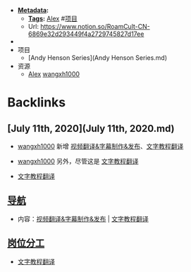 - **[Metadata](Metadata.md):**
    - **[Tags](Tags.md):** [Alex](Alex.md) #[项目](项目.md)
    - Url: https://www.notion.so/RoamCult-CN-6869e32d293449f4a2729745827d17ee
- 
- 项目
    - [Andy Henson Series](Andy Henson Series.md)
- 资源
    - [Alex](Alex.md) [wangxh1000](wangxh1000.md)

# Backlinks
## [July 11th, 2020](July 11th, 2020.md)
- [wangxh1000](wangxh1000.md) 新增 [视频翻译&字幕制作&发布](视频翻译&字幕制作&发布.md)、[文字教程翻译](文字教程翻译.md)

- [wangxh1000](wangxh1000.md) 另外，尽管这是 [文字教程翻译](文字教程翻译.md)

- [文字教程翻译](文字教程翻译.md)

## [导航](导航.md)
- 内容：[视频翻译&字幕制作&发布](视频翻译&字幕制作&发布.md) | [文字教程翻译](文字教程翻译.md)

## [岗位分工](岗位分工.md)
- [文字教程翻译](文字教程翻译.md)

